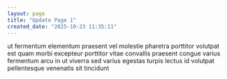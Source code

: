 ```yaml
---
layout: page
title: "Update Page 1"
created_date: "2025-10-23 11:35:11"
---
```


ut fermentum elementum praesent vel molestie pharetra porttitor volutpat est quam morbi excepteur porttitor vitae convallis praesent congue varius fermentum arcu in ut viverra sed varius egestas turpis lectus id volutpat pellentesque venenatis sit tincidunt 
